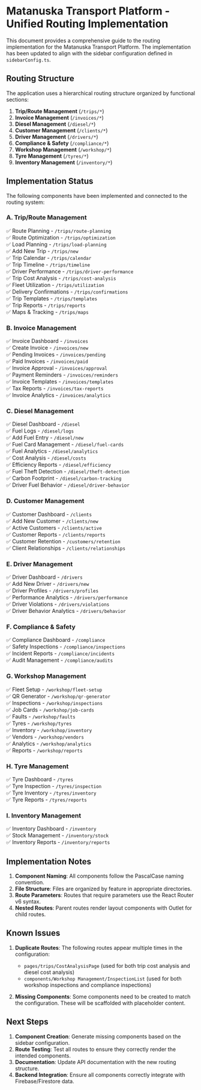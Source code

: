 # Matanuska Transport Platform - Unified Routing Implementation

This document provides a comprehensive guide to the routing implementation for the Matanuska Transport Platform. The implementation has been updated to align with the sidebar configuration defined in `sidebarConfig.ts`.

## Routing Structure

The application uses a hierarchical routing structure organized by functional sections:

1. **Trip/Route Management** (`/trips/*`)
2. **Invoice Management** (`/invoices/*`)
3. **Diesel Management** (`/diesel/*`)
4. **Customer Management** (`/clients/*`)
5. **Driver Management** (`/drivers/*`)
6. **Compliance & Safety** (`/compliance/*`)
7. **Workshop Management** (`/workshop/*`)
8. **Tyre Management** (`/tyres/*`)
9. **Inventory Management** (`/inventory/*`)

## Implementation Status

The following components have been implemented and connected to the routing system:

### A. Trip/Route Management

✅ Route Planning - `/trips/route-planning`  
✅ Route Optimization - `/trips/optimization`  
✅ Load Planning - `/trips/load-planning`  
✅ Add New Trip - `/trips/new`  
✅ Trip Calendar - `/trips/calendar`  
✅ Trip Timeline - `/trips/timeline`  
✅ Driver Performance - `/trips/driver-performance`  
✅ Trip Cost Analysis - `/trips/cost-analysis`  
✅ Fleet Utilization - `/trips/utilization`  
✅ Delivery Confirmations - `/trips/confirmations`  
✅ Trip Templates - `/trips/templates`  
✅ Trip Reports - `/trips/reports`  
✅ Maps & Tracking - `/trips/maps`  

### B. Invoice Management

✅ Invoice Dashboard - `/invoices`  
✅ Create Invoice - `/invoices/new`  
✅ Pending Invoices - `/invoices/pending`  
✅ Paid Invoices - `/invoices/paid`  
✅ Invoice Approval - `/invoices/approval`  
✅ Payment Reminders - `/invoices/reminders`  
✅ Invoice Templates - `/invoices/templates`  
✅ Tax Reports - `/invoices/tax-reports`  
✅ Invoice Analytics - `/invoices/analytics`  

### C. Diesel Management

✅ Diesel Dashboard - `/diesel`  
✅ Fuel Logs - `/diesel/logs`  
✅ Add Fuel Entry - `/diesel/new`  
✅ Fuel Card Management - `/diesel/fuel-cards`  
✅ Fuel Analytics - `/diesel/analytics`  
✅ Cost Analysis - `/diesel/costs`  
✅ Efficiency Reports - `/diesel/efficiency`  
✅ Fuel Theft Detection - `/diesel/theft-detection`  
✅ Carbon Footprint - `/diesel/carbon-tracking`  
✅ Driver Fuel Behavior - `/diesel/driver-behavior`  

### D. Customer Management

✅ Customer Dashboard - `/clients`  
✅ Add New Customer - `/clients/new`  
✅ Active Customers - `/clients/active`  
✅ Customer Reports - `/clients/reports`  
✅ Customer Retention - `/customers/retention`  
✅ Client Relationships - `/clients/relationships`  

### E. Driver Management

✅ Driver Dashboard - `/drivers`  
✅ Add New Driver - `/drivers/new`  
✅ Driver Profiles - `/drivers/profiles`  
✅ Performance Analytics - `/drivers/performance`  
✅ Driver Violations - `/drivers/violations`  
✅ Driver Behavior Analytics - `/drivers/behavior`  

### F. Compliance & Safety

✅ Compliance Dashboard - `/compliance`  
✅ Safety Inspections - `/compliance/inspections`  
✅ Incident Reports - `/compliance/incidents`  
✅ Audit Management - `/compliance/audits`  

### G. Workshop Management

✅ Fleet Setup - `/workshop/fleet-setup`  
✅ QR Generator - `/workshop/qr-generator`  
✅ Inspections - `/workshop/inspections`  
✅ Job Cards - `/workshop/job-cards`  
✅ Faults - `/workshop/faults`  
✅ Tyres - `/workshop/tyres`  
✅ Inventory - `/workshop/inventory`  
✅ Vendors - `/workshop/vendors`  
✅ Analytics - `/workshop/analytics`  
✅ Reports - `/workshop/reports`  

### H. Tyre Management

✅ Tyre Dashboard - `/tyres`  
✅ Tyre Inspection - `/tyres/inspection`  
✅ Tyre Inventory - `/tyres/inventory`  
✅ Tyre Reports - `/tyres/reports`  

### I. Inventory Management

✅ Inventory Dashboard - `/inventory`  
✅ Stock Management - `/inventory/stock`  
✅ Inventory Reports - `/inventory/reports`  

## Implementation Notes

1. **Component Naming**: All components follow the PascalCase naming convention.
2. **File Structure**: Files are organized by feature in appropriate directories.
3. **Route Parameters**: Routes that require parameters use the React Router v6 syntax.
4. **Nested Routes**: Parent routes render layout components with Outlet for child routes.

## Known Issues

1. **Duplicate Routes**: The following routes appear multiple times in the configuration:
   - `pages/trips/CostAnalysisPage` (used for both trip cost analysis and diesel cost analysis)
   - `components/Workshop Management/InspectionList` (used for both workshop inspections and compliance inspections)

2. **Missing Components**: Some components need to be created to match the configuration. These will be scaffolded with placeholder content.

## Next Steps

1. **Component Creation**: Generate missing components based on the sidebar configuration.
2. **Route Testing**: Test all routes to ensure they correctly render the intended components.
3. **Documentation**: Update API documentation with the new routing structure.
4. **Backend Integration**: Ensure all components correctly integrate with Firebase/Firestore data.
